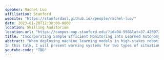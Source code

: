 ```yaml
---
speaker: Rachel Luo
affiliation: Stanford
website: "https://stanfordasl.github.io//people/rachel-luo/"
date: 2023-01-20T12:30:00-0000
location: Skilling Auditorium
location-url: "https://campus-map.stanford.edu/?id=04-550&lat=37.42697371527761&lng=-122.17280664808126&zoom=18&srch=undefined"
title: "Incorporating Sample Efficient Monitoring into Learned Autonomy"
abstract: "When deploying machine learning models in high-stakes robotics applications, the ability to detect unsafe situations is crucial. Warning systems are thus designed to provide alerts when an unsafe situation is imminent (in the absence of corrective action), with the objective of issuing alerts as quickly as possible when there is a problem (i.e. they should be sample-efficient). They should also come with statistical guarantees ensuring that whenever there is an unsafe situation, the warning system will detect it (i.e. a low false negative rate) or that not too many false alarms will be issued (a low false positive rate).
In this talk, I will present warning systems for two types of situations. First, I will introduce a real-time warning system framework that can detect unsafe situations when there is no distribution shift. We provide a guarantee on the false negative rate (i.e. of the situations that are unsafe, fewer than epsilon will occur without an alert) using very few samples (only 1/epsilon), and we empirically observe low false detection (positive) rates. Second, I will present a warning system for identifying distribution shifts. Our method is capable of detecting these distribution shifts up to 11x faster than prior work on realistic robotics settings, while providing a high probability guarantee against false alarms. We empirically observe low false negative rates (whenever there is a distribution shift in our experiments, our method indeed emits an alert)."
youtube-code: "TBD"
---
```

